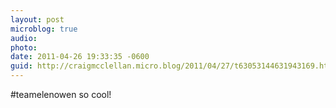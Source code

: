 ```yaml
---
layout: post
microblog: true
audio: 
photo: 
date: 2011-04-26 19:33:35 -0600
guid: http://craigmcclellan.micro.blog/2011/04/27/t63053144631943169.html
---
```

#teamelenowen so cool!
